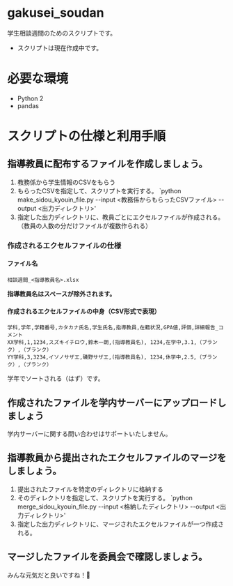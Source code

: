 # gakusei_soudan
学生相談週間のためのスクリプトです。

 - スクリプトは現在作成中です。
 

# 必要な環境
- Python 2
- pandas

# スクリプトの仕様と利用手順

## 指導教員に配布するファイルを作成しましょう。
1. 教務係から学生情報のCSVをもらう
2. もらったCSVを指定して、スクリプトを実行する。 `python make_sidou_kyouin_file.py --input <教務係からもらったCSVファイル> --output <出力ディレクトリ>'
3. 指定した出力ディレクトリに、教員ごとにエクセルファイルが作成される。（教員の人数の分だけファイルが複数作られる）

### 作成されるエクセルファイルの仕様

#### ファイル名

`相談週間_<指導教員名>.xlsx`

**指導教員名はスペースが除外されます。**

#### 作成されるエクセルファイルの中身（CSV形式で表現）

```
学科,学年,学籍番号,カタカナ氏名,学生氏名,指導教員,在籍状況,GPA値,評価,詳細報告_コメント
XX学科,1,1234,スズキイチロウ,鈴木一朗,(指導教員名), 1234,在学中,3.1,（ブランク）,（ブランク）
YY学科,3,3234,イソノサザエ,磯野サザエ,(指導教員名), 1234,休学中,2.5,（ブランク）,（ブランク）
```

学年でソートされる（はず）です。

## 作成されたファイルを学内サーバーにアップロードしましょう

学内サーバーに関する問い合わせはサポートいたしません。

## 指導教員から提出されたエクセルファイルのマージをしましょう。

1. 提出されたファイルを特定のディレクトリに格納する
2. そのディレクトリを指定して、スクリプトを実行する。 `python merge_sidou_kyouin_file.py --input <格納したディレクトリ> --output <出力ディレクトリ>'
3. 指定した出力ディレクトリに、マージされたエクセルファイルが一つ作成される。

## マージしたファイルを委員会で確認しましょう。

みんな元気だと良いですね！👏
